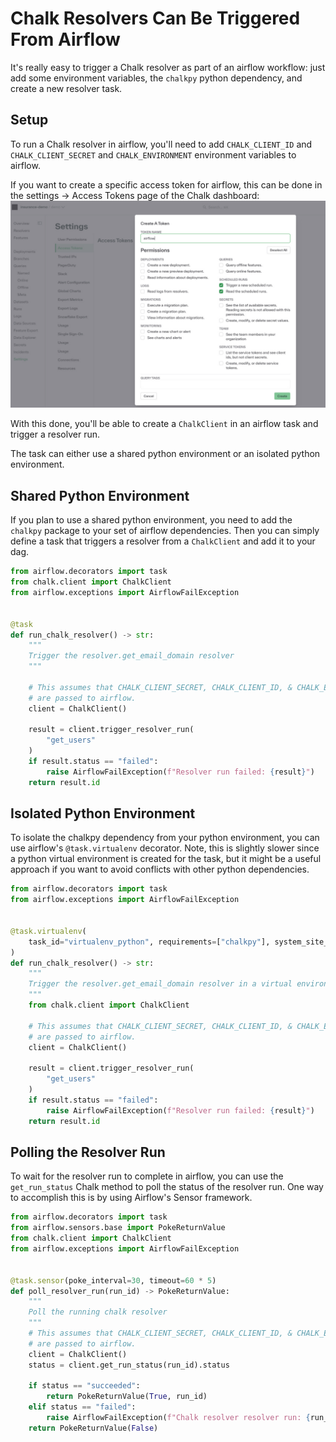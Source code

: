 # Chalk Resolvers Can Be Triggered From Airflow

It's really easy to trigger a Chalk resolver as part of an airflow workflow: just add some environment
variables, the `chalkpy` python dependency, and create a new resolver task.

## Setup

To run a Chalk resolver in airflow, you'll need to add `CHALK_CLIENT_ID` and `CHALK_CLIENT_SECRET` and
`CHALK_ENVIRONMENT` environment variables to airflow.

If you want to create a specific access token for airflow, this can be done in the settings -> Access Tokens
page of the Chalk dashboard:
![access_token](./airflow.jpg)

With this done, you'll be able to create a `ChalkClient` in an airflow task and trigger a resolver run.

The task can either use a shared python environment or an isolated python environment.

## Shared Python Environment

If you plan to use a shared python environment, you need to add the `chalkpy` package to your
set of airflow dependencies. Then you can simply define a task that triggers a resolver from
a `ChalkClient` and add it to your dag.

```python
from airflow.decorators import task
from chalk.client import ChalkClient
from airflow.exceptions import AirflowFailException


@task
def run_chalk_resolver() -> str:
    """
    Trigger the resolver.get_email_domain resolver
    """

    # This assumes that CHALK_CLIENT_SECRET, CHALK_CLIENT_ID, & CHALK_ENVIRONMENT environment variables
    # are passed to airflow.
    client = ChalkClient()

    result = client.trigger_resolver_run(
        "get_users"
    )
    if result.status == "failed":
        raise AirflowFailException(f"Resolver run failed: {result}")
    return result.id
```

## Isolated Python Environment

To isolate the chalkpy dependency from your python environment, you can use airflow's `@task.virtualenv` decorator.
Note, this is slightly slower since a python virtual environment is created for the task, but it might be a useful
approach if you want to avoid conflicts with other python dependencies.

```python
from airflow.decorators import task
from airflow.exceptions import AirflowFailException


@task.virtualenv(
    task_id="virtualenv_python", requirements=["chalkpy"], system_site_packages=False
)
def run_chalk_resolver() -> str:
    """
    Trigger the resolver.get_email_domain resolver in a virtual environment
    """
    from chalk.client import ChalkClient

    # This assumes that CHALK_CLIENT_SECRET, CHALK_CLIENT_ID, & CHALK_ENVIRONMENT  environment variables
    # are passed to airflow.
    client = ChalkClient()

    result = client.trigger_resolver_run(
        "get_users"
    )
    if result.status == "failed":
        raise AirflowFailException(f"Resolver run failed: {result}")
    return result.id
```

## Polling the Resolver Run

To wait for the resolver run to complete in airflow, you can use the `get_run_status` Chalk method to poll the status
of the resolver run. One way to accomplish this is by using Airflow's Sensor framework.

```python
from airflow.decorators import task
from airflow.sensors.base import PokeReturnValue
from chalk.client import ChalkClient
from airflow.exceptions import AirflowFailException


@task.sensor(poke_interval=30, timeout=60 * 5)
def poll_resolver_run(run_id) -> PokeReturnValue:
    """
    Poll the running chalk resolver
    """
    # This assumes that CHALK_CLIENT_SECRET, CHALK_CLIENT_ID, & CHALK_ENVIRONMENT environment variables
    # are passed to airflow.
    client = ChalkClient()
    status = client.get_run_status(run_id).status

    if status == "succeeded":
        return PokeReturnValue(True, run_id)
    elif status == "failed":
        raise AirflowFailException(f"Chalk resolver resolver run: {run_id}")
    return PokeReturnValue(False)
```

